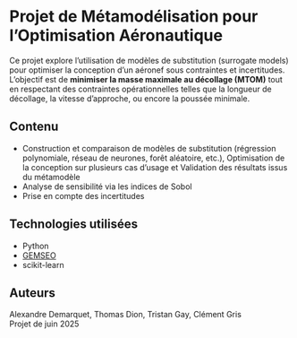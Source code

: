 # Projet de Métamodélisation pour l’Optimisation Aéronautique

Ce projet explore l’utilisation de modèles de substitution (surrogate models) pour optimiser la conception d’un aéronef sous contraintes et incertitudes. L’objectif est de **minimiser la masse maximale au décollage (MTOM)** tout en respectant des contraintes opérationnelles telles que la longueur de décollage, la vitesse d’approche, ou encore la poussée minimale.

## Contenu

- Construction et comparaison de modèles de substitution (régression polynomiale, réseau de neurones, forêt aléatoire, etc.), Optimisation de la conception sur plusieurs cas d’usage et Validation des résultats issus du métamodèle
- Analyse de sensibilité via les indices de Sobol
- Prise en compte des incertitudes

## Technologies utilisées

- Python
- [GEMSEO](https://gemseo.readthedocs.io/)
- scikit-learn

## Auteurs

Alexandre Demarquet, Thomas Dion, Tristan Gay, Clément Gris  
Projet de juin 2025

